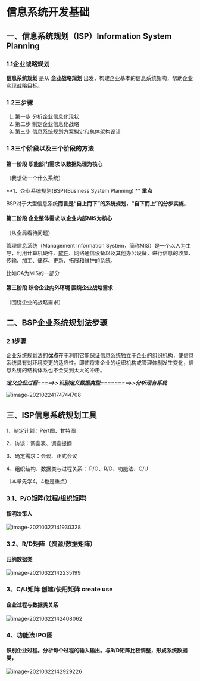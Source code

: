 # 信息系统开发基础

## 一、信息系统规划（ISP）Information System Planning

### 1.1企业战略规划

**信息系统规划** 是从  **企业战略规划** 出发，构建企业基本的信息系统架构，帮助企业实现战略目标。



### 1.2三步骤

1. 第一步 分析企业信息化现状
2. 第二步 制定企业信息化战略
3. 第三步 信息系统规划方案拟定和总体架构设计



### 1.3三个阶段以及三个阶段的方法

#### 第一阶段 职能部门需求 以数据处理为核心

（我想做一个什么系统）

**1、企业系统规划(BSP)(Business System Planning) **                 **重点**

BSP对于大型信息系统**而言是“自上而下”的系统规划，“自下而上”的分步实施**。

#### **第二阶段 企业整体需求 以企业内部MIS为核心**

（从全局看待问题）

管理信息系统（Management Information System，简称MIS）是一个以人为主导，利用计算机硬件、[软件](https://baike.baidu.com/item/软件/12053)、网络通信设备以及其他办公设备，进行信息的收集、传输、加工、储存、更新、拓展和维护的系统。

比如OA为MIS的一部分

#### **第三阶段 综合企业内外环境 围绕企业战略需求**

（围绕企业的战略需求）









## 二、BSP企业系统规划法步骤

### 2.1步骤

 企业系统规划法的**优点**在于利用它能保证信息系统独立于企业的组织机构，使信息系统具有对环境变更的适应性。即使将来企业的组织机构或管理体制发生变化，信息系统的结构体系也不会受到太大的冲击。



***定义企业过程=====>>识别定义数据类型=========>>分析现有系统***



![image-20210224174744708](C:/Users/Administrator/AppData/Roaming/Typora/typora-user-images/image-20210224174744708.png)







## 三、ISP信息系统规划工具

1、制定计划：Pert图、甘特图

2、访谈：调查表、调查提纲

3、确定需求：会谈、正式会议

4、组织结构、数据类与过程关系： P/O、R/D、功能法、C/U

（本章先学4，4也是重点）



### 3.1、P/O矩阵(过程/组织矩阵)

#### 指明决策人

![image-20210322141930328](C:/Users/Administrator/AppData/Roaming/Typora/typora-user-images/image-20210322141930328.png)



### 3.2、R/D矩阵（资源/数据矩阵）

#### 归纳数据类

![image-20210322142235199](C:/Users/Administrator/AppData/Roaming/Typora/typora-user-images/image-20210322142235199.png)



### 3、C/U矩阵 创建/使用矩阵   create use

#### 企业过程与数据类关系

![image-20210322142408062](C:/Users/Administrator/AppData/Roaming/Typora/typora-user-images/image-20210322142408062.png)





### 4、功能法 IPO图

#### 识别企业过程。分析每个过程的输入输出。与R/D矩阵比较调整，形成系统数据类，

![image-20210322142929226](C:/Users/Administrator/AppData/Roaming/Typora/typora-user-images/image-20210322142929226.png)





































































































